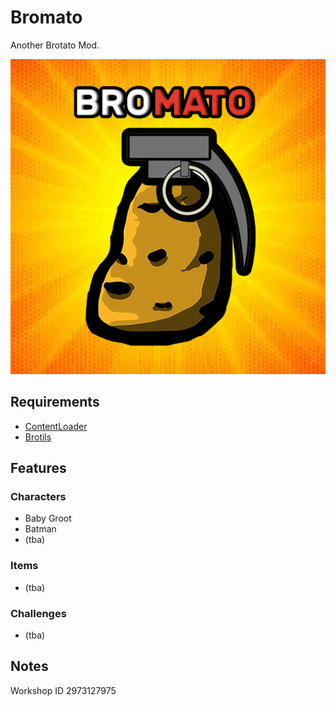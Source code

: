 # Bromato
Another Brotato Mod.

![screenshot](.docs/bromato_steam_workshop_logo.png)

## Requirements
* [ContentLoader](https://github.com/BrotatoMods/Brotato-ContentLoader/)
* [Brotils](https://github.com/BrotatoMods/Brotato-Brotils/)

## Features
### Characters
* Baby Groot
* Batman
* (tba)

### Items
* (tba)

### Challenges
* (tba)

 ## Notes
 Workshop ID 2973127975
